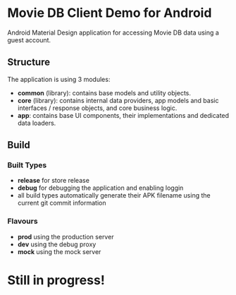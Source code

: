 # Movie DB Client Demo for Android #
Android Material Design application for accessing Movie DB data using a guest account.

## Structure ##
The application is using 3 modules: 
- **common** (library): contains base models and utility objects.
- **core** (library): contains internal data providers, app models and basic interfaces / response objects, and core business logic.
- **app**: contains base UI components, their implementations and dedicated data loaders.

## Build ##
### Built Types ###
* **release** for store release
* **debug** for debugging the application and enabling loggin
* all build types automatically generate their APK filename using the current git commit information
### Flavours ###
* **prod** using the production server
* **dev** using the debug proxy
* **mock** using the mock server

# Still in progress! #